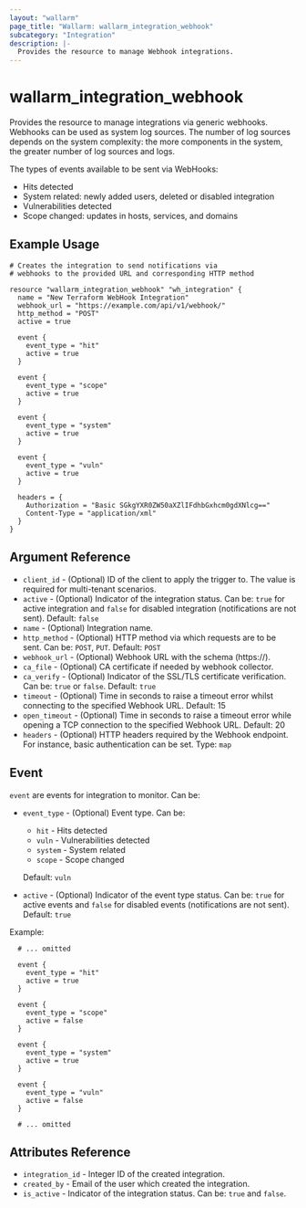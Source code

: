 ```yaml
---
layout: "wallarm"
page_title: "Wallarm: wallarm_integration_webhook"
subcategory: "Integration"
description: |-
  Provides the resource to manage Webhook integrations.
---
```


# wallarm_integration_webhook

Provides the resource to manage integrations via generic webhooks. Webhooks can be used as system log sources. The number of log sources depends on the system complexity: the more components in the system, the greater number of log sources and logs.

The types of events available to be sent via WebHooks:
- Hits detected
- System related: newly added users, deleted or disabled integration
- Vulnerabilities detected
- Scope changed: updates in hosts, services, and domains

## Example Usage

```hcl
# Creates the integration to send notifications via
# webhooks to the provided URL and corresponding HTTP method

resource "wallarm_integration_webhook" "wh_integration" {
  name = "New Terraform WebHook Integration"
  webhook_url = "https://example.com/api/v1/webhook/"
  http_method = "POST"
  active = true
  
  event {
    event_type = "hit"
    active = true
  }

  event {
    event_type = "scope"
    active = true
  }

  event {
    event_type = "system"
    active = true
  }
  
  event {
    event_type = "vuln"
    active = true
  }

  headers = {
    Authorization = "Basic SGkgYXR0ZW50aXZlIFdhbGxhcm0gdXNlcg=="
    Content-Type = "application/xml"
  }
}
```


## Argument Reference

* `client_id` - (Optional) ID of the client to apply the trigger to. The value is required for multi-tenant scenarios.
* `active` - (Optional) Indicator of the integration status. Can be: `true` for active integration and `false` for disabled integration (notifications are not sent). 
Default: `false`
* `name` - (Optional) Integration name.
* `http_method` - (Optional) HTTP method via which requests are to be sent. Can be: `POST`, `PUT`. 
Default: `POST`
* `webhook_url` - (Optional) Webhook URL with the schema (https://).
* `ca_file` - (Optional) CA certificate if needed by webhook collector.
* `ca_verify` - (Optional) Indicator of the SSL/TLS certificate verification. Can be: `true` or `false`.
Default: `true`
* `timeout` - (Optional) Time in seconds to raise a timeout error whilst connecting to the specified Webhook URL. 
Default: 15
* `open_timeout` - (Optional) Time in seconds to raise a timeout error while opening a TCP connection to the specified Webhook URL.
Default: 20
* `headers` - (Optional) HTTP headers required by the Webhook endpoint. For instance, basic authentication can be set. 
Type: `map`

## Event

`event` are events for integration to monitor. Can be:

* `event_type` - (Optional) Event type. Can be:
  - `hit` - Hits detected
  - `vuln` - Vulnerabilities detected
  - `system` - System related
  - `scope` - Scope changed

  Default: `vuln`
* `active` - (Optional) Indicator of the event type status. Can be: `true` for active events and `false` for disabled events (notifications are not sent). 
Default: `true`


Example:

```hcl
  # ... omitted

  event {
    event_type = "hit"
    active = true
  }

  event {
    event_type = "scope"
    active = false
  }

  event {
    event_type = "system"
    active = true
  }
  
  event {
    event_type = "vuln"
    active = false
  }

  # ... omitted
```

## Attributes Reference

* `integration_id` - Integer ID of the created integration.
* `created_by` - Email of the user which created the integration.
* `is_active` - Indicator of the integration status. Can be: `true` and `false`.
